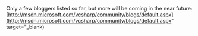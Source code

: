 Only a few bloggers listed so far, but more will be coming in the near future: [http://msdn.microsoft.com/vcsharp/community/blogs/default.aspx](http://msdn.microsoft.com/vcsharp/community/blogs/default.aspx" target="_blank)